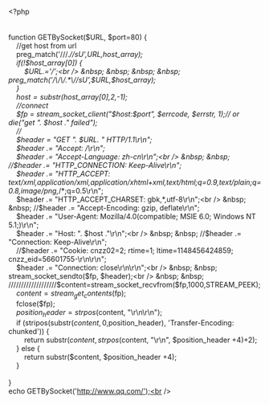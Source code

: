 &lt;?php<br />
<br />
<br />
function GETBySocket($URL, $port=80) {<br />
&nbsp; &nbsp; //get host from url<br />
&nbsp; &nbsp; preg_match('/\/\/.*\//sU',$URL,$host_array);<br />
&nbsp; &nbsp; if(!$host_array[0]) {<br />
&nbsp; &nbsp; &nbsp; &nbsp; $URL.='/';<br />
&nbsp; &nbsp; &nbsp; &nbsp; preg_match('/\/\/.*\//sU',$URL,$host_array);<br />
&nbsp; &nbsp; }<br />
&nbsp; &nbsp; $host=substr($host_array[0],2,-1);<br />
&nbsp; &nbsp; //connect<br />
&nbsp; &nbsp; $fp = stream_socket_client("$host:$port", $errcode, $errstr, 1);// or die("get ". $host ." failed");<br />
&nbsp; &nbsp; //<br />
&nbsp; &nbsp; $header = "GET ". $URL. " HTTP/1.1\r\n";<br />
&nbsp; &nbsp; $header .= "Accept: */*\r\n";<br />
&nbsp; &nbsp; $header .= "Accept-Language: zh-cn\r\n";<br />
&nbsp; &nbsp; //$header .= "HTTP_CONNECTION: Keep-Alive\r\n";<br />
&nbsp; &nbsp; $header .= "HTTP_ACCEPT: text/xml,application/xml,application/xhtml+xml,text/html;q=0.9,text/plain;q=0.8,image/png,*/*;q=0.5\r\n";<br />
&nbsp; &nbsp; $header .= "HTTP_ACCEPT_CHARSET: gbk,*,utf-8\r\n";<br />
&nbsp; &nbsp; //$header .= "Accept-Encoding: gzip, deflate\r\n";<br />
&nbsp; &nbsp; $header .= "User-Agent: Mozilla/4.0(compatible; MSIE 6.0; Windows NT 5.1;)\r\n";<br />
&nbsp; &nbsp; $header .= "Host: ". $host ."\r\n";<br />
&nbsp; &nbsp; //$header .= "Connection: Keep-Alive\r\n";<br />
&nbsp; &nbsp; //$header .= "Cookie: cnzz02=2; rtime=1; ltime=1148456424859; cnzz_eid=56601755-\r\n\r\n";<br />
&nbsp; &nbsp; $header .= "Connection: close\r\n\r\n";<br />
&nbsp; &nbsp; stream_socket_sendto($fp, $header);<br />
&nbsp; &nbsp; ///////////////////$content=stream_socket_recvfrom($fp,1000,STREAM_PEEK);<br />
&nbsp; &nbsp; $content=stream_get_contents($fp);<br />
&nbsp; &nbsp; fclose($fp);<br />
&nbsp; &nbsp; $position_header=strpos($content, "\r\n\r\n");<br />
&nbsp; &nbsp; if (stripos(substr($content, 0 ,$position_header), 'Transfer-Encoding: chunked')) {<br />
&nbsp; &nbsp; &nbsp; &nbsp; return substr($content, strpos($content, "\r\n", $position_header +4)+2);<br />
&nbsp; &nbsp; } else {<br />
&nbsp; &nbsp; &nbsp; &nbsp; return substr($content, $position_header +4);<br />
&nbsp; &nbsp; }<br />
<br />
}<br />
echo GETBySocket('http://www.qq.com/');<br />